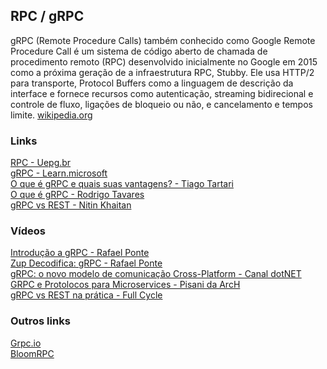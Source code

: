 ## RPC / gRPC

gRPC (Remote Procedure Calls) também conhecido como Google Remote Procedure Call é um sistema de código aberto de chamada de procedimento remoto (RPC) desenvolvido inicialmente no Google em 2015 como a próxima geração de a infraestrutura RPC, Stubby. Ele usa HTTP/2 para transporte, Protocol Buffers como a linguagem de descrição da interface e fornece recursos como autenticação, streaming bidirecional e controle de fluxo, ligações de bloqueio ou não, e cancelamento e tempos limite. [wikipedia.org](https://pt.wikipedia.org/wiki/GRPC)

### Links
[RPC - Uepg.br](https://deinfo.uepg.br/~alunoso/2017/RPC/oquee.html)\
[gRPC - Learn.microsoft](https://learn.microsoft.com/pt-br/dotnet/architecture/cloud-native/grpc)\
[O que é gRPC e quais suas vantagens? - Tiago Tartari](https://tiagotartari.net/o-que-e-grpc-e-quais-suas-vantagens.html)\
[O que é gRPC - Rodrigo Tavares](https://dev.to/expertostech/o-que-e-grpc-seus-componentes-rpc-e-http2-parte-1-nnm)\
[gRPC vs REST - Nitin Khaitan](https://medium.com/towards-polyglot-architecture/grpc-vs-rest-comparing-api-architecture-4be9b1cdc703)

### Vídeos
[Introdução a gRPC - Rafael Ponte](https://www.youtube.com/watch?v=r8gOKuWgNvw)\
[Zup Decodifica: gRPC - Rafael Ponte](https://www.youtube.com/playlist?list=PLkX9oUrQ1ev6g-0Hx2iNmYohYg4L1H8vg)\
[gRPC: o novo modelo de comunicação Cross-Platform - Canal dotNET](https://www.youtube.com/watch?v=rrugn-DDfRI)\
[GRPC e Protolocos para Microservices - Pisani da ArcH](https://www.youtube.com/watch?v=utOaYtQLgMM)\
[gRPC vs REST na prática - Full Cycle](https://www.youtube.com/watch?v=9RvushutRPw)

### Outros links
[Grpc.io](https://grpc.io/)\
[BloomRPC](https://github.com/bloomrpc/bloomrpc)
